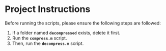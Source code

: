 # Project Instructions

Before running the scripts, please ensure the following steps are followed:

1. If a folder named **`decompressed`** exists, delete it first.
2. Run the **`compress.m`** script.
3. Then, run the **`decompress.m`** script.

